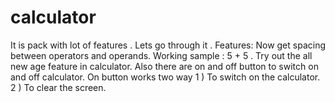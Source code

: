 # calculator
It is pack with lot of features . Lets go through it . Features:  Now get spacing between operators and operands. Working sample : 5  + 5 . Try out the all new age feature in calculator. Also there are on and off button to switch on and off calculator. On button works two way  1 ) To switch on the calculator.  2 ) To clear the screen. 
